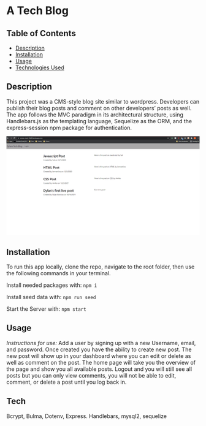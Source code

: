 # A Tech Blog

## Table of Contents

- [Description](#Description)
- [Installation](#installation)
- [Usage](#usage)
- [Technologies Used](#tech)

## Description

This project was a CMS-style blog site similar to wordpress. Developers can publish their blog posts and comment on other developers’ posts as well. The app follows the MVC paradigm in its architectural structure, using Handlebars.js as the templating language, Sequelize as the ORM, and the express-session npm package for authentication.

![Demo Gif](./assets/tech-blog.gif)

## Installation

To run this app locally, clone the repo, navigate to the root folder, then use the following commands in your terminal.

Install needed packages with:
`npm i`

Install seed data with:
`npm run seed`

Start the Server with:
`npm start`

## Usage

*Instructions for use:*
Add a user by signing up with a new Username, email, and password. Once created you have the ability to create new post. The new post will show up in your dashboard where you can edit or delete as well as comment on the post. The home page will take you the overview of the page and show you all available posts. Logout and you will still see all posts but you can only view comments, you will not be able to edit, comment, or delete a post until you log back in.

## Tech

Bcrypt, Bulma, Dotenv, Express. Handlebars, mysql2, sequelize

